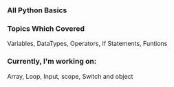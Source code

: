 ### All Python Basics ###

### Topics Which Covered ###
Variables, DataTypes, Operators, If Statements, Funtions

### Currently, I'm working on:
Array, Loop, Input, scope, Switch and object
